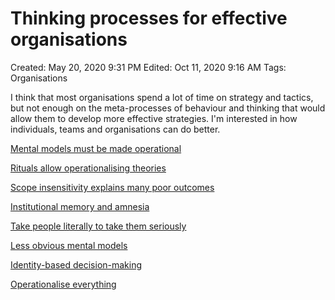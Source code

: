 # Thinking processes for effective organisations

Created: May 20, 2020 9:31 PM
Edited: Oct 11, 2020 9:16 AM
Tags: Organisations

I think that most organisations spend a lot of time on strategy and tactics, but not enough on the meta-processes of behaviour and thinking that would allow them to develop more effective strategies. I'm interested in how individuals, teams and organisations can do better.

[Mental models must be made operational](Mental%20models%20must%20be%20made%20operational%20ac6d258cb515480c97e7140521bd9b65.md)

[Rituals allow operationalising theories](Rituals%20allow%20operationalising%20theories%2091f5fa9e769d4e4092937e383a5ff5b0.md)

[Scope insensitivity explains many poor outcomes](Scope%20insensitivity%20explains%20many%20poor%20outcomes%201151d8baf82e4e16979f3ef915c2c0f1.md)

[Institutional memory and amnesia](Institutional%20memory%20and%20amnesia%20910ebcd3d5374e52a8133c0c65ebbc6e.md)

[Take people literally to take them seriously](Take%20people%20literally%20to%20take%20them%20seriously%20ba98ad323e954c03818e8176e79ffba7.md)

[Less obvious mental models](Less%20obvious%20mental%20models%203a9762e299444482ac425d6622017b0c.md)

[Identity-based decision-making](Identity-based%20decision-making%20d98014be367d4d9db6ba619873b5676a.md)

[Operationalise everything](Operationalise%20everything%205ab1b0a95ab74accba6bd9a99d7877e0.md)